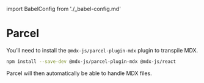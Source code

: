 import BabelConfig from './_babel-config.md'

# Parcel

You’ll need to install the `@mdx-js/parcel-plugin-mdx` plugin to transpile MDX.

```sh
npm install --save-dev @mdx-js/parcel-plugin-mdx @mdx-js/react
```

Parcel will then automatically be able to handle MDX files.

<BabelConfig />
